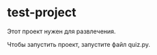 # test-project

Этот проект нужен для развлечения.

Чтобы запустить проект, запустите файл quiz.py.
